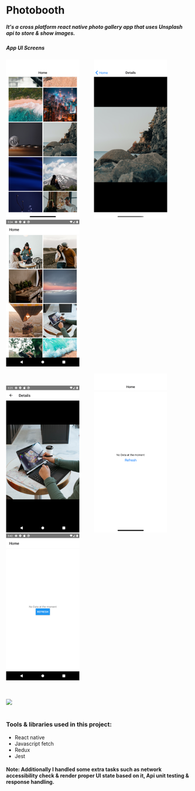 # Photobooth
##### It's a cross platform react native photo gallery app that uses Unsplash api to store &amp; show images.
##### App UI Screens
<img src="images/ios_home.png" width="200"> &emsp; &emsp; <img src="images/ios_details.png" width="200"> &emsp; &emsp; <img src="images/android_home.png" width="200"> 
<br >
<br >
<img src="images/android_details.png" width="200"> &emsp; &emsp;  <img src="images/ios_no_network.png" width="200"> &emsp; &emsp; <img src="images/android_no_network.png" width="200">

<br >
<br >
<img src="images/simulators.png" width="1000">
<br >
<br >
 
### Tools & libraries used in this project: 
- React native 
- Javascript fetch
- Redux
- Jest

#### Note: Additionally I handled some extra tasks such as network accessibility check & render proper UI state based on it, Api unit testing & response handling.
